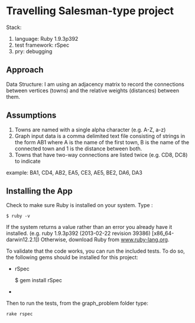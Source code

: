 Travelling Salesman-type project
===============================

Stack:
  1.  language:  Ruby 1.9.3p392
  2.  test framework:  rSpec
  3.  pry: debugging

Approach
----------------------------

Data Structure: I am using an adjacency matrix to record the connections between vertices (towns) and the relative weights (distances) between them.

Assumptions
-----------------
  1. Towns are named with a single alpha character (e.g. A-Z, a-z)
  2. Graph input data is a comma delimited text file consisting of strings in the form AB1 where A is the name of the first town, B is the name of the connected town and 1 is the distance between both.
  3. Towns that have two-way connections are listed twice (e.g. CD8, DC8) to indicate

  example: BA1, CD4, AB2, EA5, CE3, AE5, BE2, DA6, DA3

Installing the App
-----------------

Check to make sure Ruby is installed on your system.  Type :

    $ ruby -v

If the system returns a value rather than an error you already have it installed.  (e.g. ruby 1.9.3p392 (2013-02-22 revision 39386) [x86_64-darwin12.2.1])  Otherwise, download Ruby from www.ruby-lang.org.

To validate that the code works, you can run the included tests.  To do so, the following gems should be installed for this project:

*  rSpec

    $ gem install rSpec
*

Then to run the tests, from the graph_problem folder type:

    rake rspec

